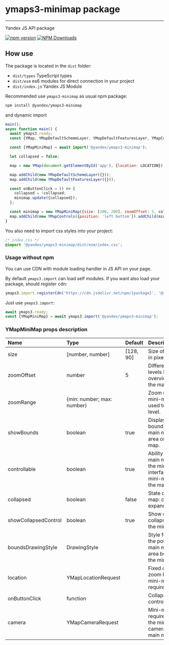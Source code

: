 # ymaps3-minimap package

---

Yandex JS API package

[![npm version](https://badge.fury.io/js/@yandex%2Fymaps3-minimap.svg)](https://badge.fury.io/js/@yandex%2Fymaps3-minimap)
[![NPM Downloads](https://img.shields.io/npm/dm/%40yandex%2Fymaps3-minimap)](https://www.npmjs.com/package/@yandex/ymaps3-minimap)

## How use

The package is located in the `dist` folder:

- `dist/types` TypeScript types
- `dist/esm` es6 modules for direct connection in your project
- `dist/index.js` Yandex JS Module

Recommended use `ymaps3-minimap` as usual npm package:

```sh
npm install @yandex/ymaps3-minimap
```

and dynamic import

```js
main();
async function main() {
  await ymaps3.ready;
  const {YMap, YMapDefaultSchemeLayer, YMapDefaultFeaturesLayer, YMapControls} = ymaps3;

  const {YMapMiniMap} = await import('@yandex/ymaps3-minimap');

  let collapsed = false;

  map = new YMap(document.getElementById('app'), {location: LOCATION});

  map.addChild(new YMapDefaultSchemeLayer({}));
  map.addChild(new YMapDefaultFeaturesLayer({}));

  const onButtonClick = () => {
    collapsed = !collapsed;
    minimap.update({collapsed});
  };

  const minimap = new YMapMiniMap({size: [200, 200], zoomOffset: 5, collapsed, onButtonClick});
  map.addChild(new YMapControls({position: 'left bottom'}).addChild(minimap));
}
```

You also need to import css styles into your project:

```css
/* index.css */
@import '@yandex/ymaps3-minimap/dist/esm/index.css';
```

### Usage without npm

You can use CDN with module loading handler in JS API on your page.

By default `ymaps3.import` can load self modules.
If you want also load your package, should register cdn:

```js
ymaps3.import.registerCdn('https://cdn.jsdelivr.net/npm/{package}', '@yandex/ymaps3-minimap@latest');
```

Just use `ymaps3.import`:

```js
await ymaps3.ready;
const {YMapMiniMap} = await ymaps3.import('@yandex/ymaps3-minimap');
```

### YMapMiniMap props description

| Name                 | Type                       | Default   | Description                                                                                                 |
| :------------------- | :------------------------- | :-------- | :---------------------------------------------------------------------------------------------------------- |
| size                 | [number, number]           | [128, 90] | Size of the mini-map in pixels.                                                                             |
| zoomOffset           | number                     | 5         | Difference in zoom levels between the overview map and the main map.                                        |
| zoomRange            | {min: number; max: number} |           | Zoom range of the mini-map. Can be used to fix the zoom level.                                              |
| showBounds           | boolean                    | true      | Display the boundaries of the main map's visible area on the mini-map.                                      |
| controllable         | boolean                    | true      | Ability to control the main map through the mini-map interface. Moving the mini-map will move the main map. |
| collapsed            | boolean                    | false     | State of the mini-map: collapsed or expanded.                                                               |
| showCollapsedControl | boolean                    | true      | Show control for collapsing/expanding the mini-map.                                                         |
| boundsDrawingStyle   | DrawingStyle               |           | Style for rendering the polygon of the main map's visible area boundaries on the mini-map.                  |
| location             | YMapLocationRequest        |           | Fixed center and zoom level of the mini-map, if required.                                                   |
| onButtonClick        | function                   |           | Collapse button control click.                                                                              |
| camera               | YMapCameraRequest          |           | Mini-map camera, if required. By default, the mini-map camera matches the main map's camera.                |

